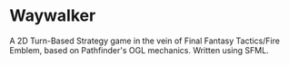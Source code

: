 # Waywalker
A 2D Turn-Based Strategy game in the vein of Final Fantasy Tactics/Fire Emblem, based on Pathfinder's OGL mechanics. Written using SFML.
